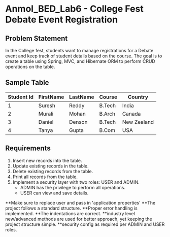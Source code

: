 # Anmol_BED_Lab6 - College Fest Debate Event Registration

## Problem Statement

In the College fest, students want to manage registrations for a Debate event and keep track of student details based on the course. The goal is to create a table using Spring, MVC, and Hibernate ORM to perform CRUD operations on the table.

## Sample Table

| Student Id | FirstName | LastName | Course | Country    |
|------------|-----------|----------|--------|------------|
| 1          | Suresh    | Reddy    | B.Tech | India      |
| 2          | Murali    | Mohan    | B.Arch | Canada     |
| 3          | Daniel    | Denson   | B.Tech | New Zealand|
| 4          | Tanya     | Gupta    | B.Com  | USA        |

## Requirements

1. Insert new records into the table.
2. Update existing records in the table.
3. Delete existing records from the table.
4. Print all records from the table.
5. Implement a security layer with two roles: USER and ADMIN.
   - ADMIN has the privilege to perform all operations.
   - USER can view and save details.

**Make sure to replace user and pass in 'application.properties'
**The project follows a standard structure.
**Proper error handling is implemented.
**The indentations are correct.
**industry level new/advanced methods are used for better approach, yet keeping the project structure simple.
**security config as required per ADMIN and USER roles.
